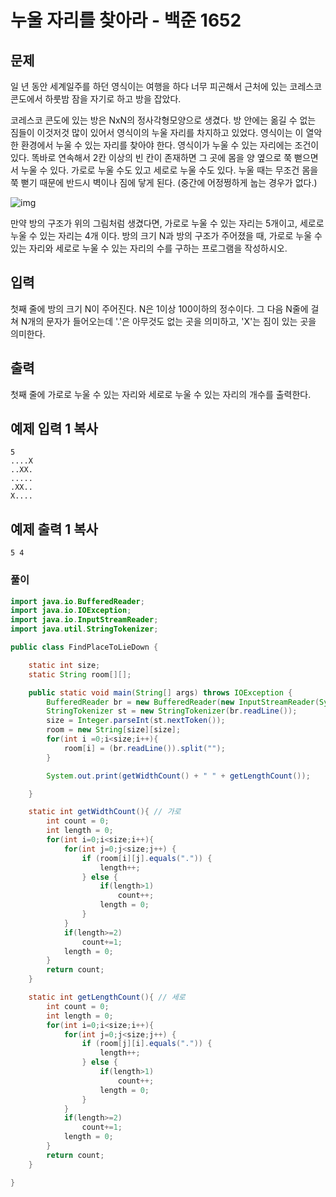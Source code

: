 # 누울 자리를 찾아라 - 백준 1652

## 문제

일 년 동안 세계일주를 하던 영식이는 여행을 하다 너무 피곤해서 근처에 있는 코레스코 콘도에서 하룻밤 잠을 자기로 하고 방을 잡았다.

코레스코 콘도에 있는 방은 NxN의 정사각형모양으로 생겼다. 방 안에는 옮길 수 없는 짐들이 이것저것 많이 있어서 영식이의 누울 자리를 차지하고 있었다. 영식이는 이 열악한 환경에서 누울 수 있는 자리를 찾아야 한다. 영식이가 누울 수 있는 자리에는 조건이 있다. 똑바로 연속해서 2칸 이상의 빈 칸이 존재하면 그 곳에 몸을 양 옆으로 쭉 뻗으면서 누울 수 있다. 가로로 누울 수도 있고 세로로 누울 수도 있다. 누울 때는 무조건 몸을 쭉 뻗기 때문에 반드시 벽이나 짐에 닿게 된다. (중간에 어정쩡하게 눕는 경우가 없다.)

![img](https://www.acmicpc.net/JudgeOnline/upload/201005/map.PNG)

만약 방의 구조가 위의 그림처럼 생겼다면, 가로로 누울 수 있는 자리는 5개이고, 세로로 누울 수 있는 자리는 4개 이다. 방의 크기 N과 방의 구조가 주어졌을 때, 가로로 누울 수 있는 자리와 세로로 누울 수 있는 자리의 수를 구하는 프로그램을 작성하시오.

## 입력

첫째 줄에 방의 크기 N이 주어진다. N은 1이상 100이하의 정수이다. 그 다음 N줄에 걸쳐 N개의 문자가 들어오는데 '.'은 아무것도 없는 곳을 의미하고, 'X'는 짐이 있는 곳을 의미한다.

## 출력

첫째 줄에 가로로 누울 수 있는 자리와 세로로 누울 수 있는 자리의 개수를 출력한다.

## 예제 입력 1 복사

```
5
....X
..XX.
.....
.XX..
X....

```

## 예제 출력 1 복사

```
5 4
```



### 풀이

```java
import java.io.BufferedReader;
import java.io.IOException;
import java.io.InputStreamReader;
import java.util.StringTokenizer;

public class FindPlaceToLieDown {

    static int size;
    static String room[][];

    public static void main(String[] args) throws IOException {
        BufferedReader br = new BufferedReader(new InputStreamReader(System.in));
        StringTokenizer st = new StringTokenizer(br.readLine());
        size = Integer.parseInt(st.nextToken());
        room = new String[size][size];
        for(int i =0;i<size;i++){
            room[i] = (br.readLine()).split("");
        }

        System.out.print(getWidthCount() + " " + getLengthCount());

    }

    static int getWidthCount(){ // 가로
        int count = 0;
        int length = 0;
        for(int i=0;i<size;i++){
            for(int j=0;j<size;j++) {
                if (room[i][j].equals(".")) {
                    length++;
                } else {
                    if(length>1)
                        count++;
                    length = 0;
                }
            }
            if(length>=2)
                count+=1;
            length = 0;
        }
        return count;
    }

    static int getLengthCount(){ // 세로
        int count = 0;
        int length = 0;
        for(int i=0;i<size;i++){
            for(int j=0;j<size;j++) {
                if (room[j][i].equals(".")) {
                    length++;
                } else {
                    if(length>1)
                        count++;
                    length = 0;
                }
            }
            if(length>=2)
                count+=1;
            length = 0;
        }
        return count;
    }

}
```

